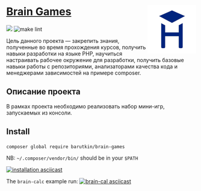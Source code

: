 # [Brain Games](https://hexlet.io/professions/php/projects/45)<img src="https://raw.githubusercontent.com/Hexlet/hexletguides.github.io/master/images/hexlet_logo128.png" alt="Hexlet logo" align="right"/>
<a href="https://codeclimate.com/github/barutkin/php-project-lvl1/maintainability"><img src="https://api.codeclimate.com/v1/badges/60a2688d16d8016dca8c/maintainability" /></a>
![make lint](https://github.com/barutkin/php-project-lvl1/workflows/make%20lint/badge.svg)

Цель данного проекта — закрепить знания, полученные во время прохождения курсов, получить навыки разработки на языке PHP, научиться настраивать рабочее окружение для разработки, получить базовые навыки работы с репозиториями, анализаторами качества кода и менеджерами зависимостей на примере composer.

## Описание проекта

В рамках проекта необходимо реализовать набор мини-игр, запускаемых из консоли.

## Install

`composer global require barutkin/brain-games`

NB: `~/.composer/vendor/bin/` should be in your `$PATH`

[![installation asciicast](https://asciinema.org/a/MR8912dFW0WM35heD4geNKeg1.svg)](https://asciinema.org/a/MR8912dFW0WM35heD4geNKeg1)

The `brain-calc` example run:
[![brain-cal asciicast](https://asciinema.org/a/7WeXKDO4elzhX1mVl6VGOYI5M.svg)](https://asciinema.org/a/7WeXKDO4elzhX1mVl6VGOYI5M)
